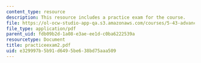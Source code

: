 ```yaml
---
content_type: resource
description: This resource includes a practice exam for the course.
file: https://ol-ocw-studio-app-qa.s3.amazonaws.com/courses/5-43-advanced-organic-chemistry-spring-2007/e329997b5b91d6495be638bd75aaa509_practiceexam2.pdf
file_type: application/pdf
parent_uid: fdb09b2d-1a08-e3ae-ee1d-c0ba6222539a
resourcetype: Document
title: practiceexam2.pdf
uid: e329997b-5b91-d649-5be6-38bd75aaa509
---
```

